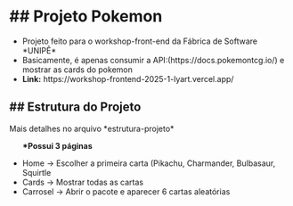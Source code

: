 <h1> ## Projeto Pokemon</h1>
<div>
   <ul>
      <li>
         <span>
            Projeto feito para o workshop-front-end da Fábrica de Software *UNIPÊ*
         </span>
      </li>
      <li>
         <span> 
            Basicamente, é apenas consumir a API:(https://docs.pokemontcg.io/) e mostrar as cards do pokemon
         </span>
      </li>
      <li>
         <span>
            <b>Link:</b> https://workshop-frontend-2025-1-lyart.vercel.app/
         </span>
      </li>
   </ul>

</div>
  
<div>
   <h2> ## Estrutura do Projeto </h2>
   <p> Mais detalhes no arquivo *estrutura-projeto* </p>
   <ul>
      <p> <b>*Possui 3 páginas</b> </p>
      <li>Home -> Escolher a primeira carta (Pikachu, Charmander, Bulbasaur, Squirtle </li>
      <li>Cards -> Mostrar todas as cartas</li>
      <li>Carrosel -> Abrir o pacote e aparecer 6 cartas aleatórias</li>
   </ul>
</div>


